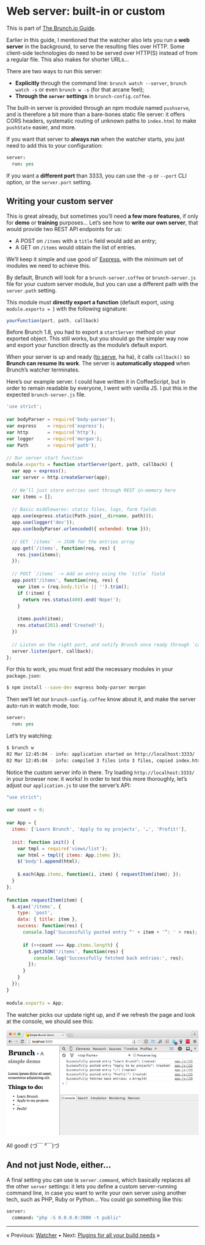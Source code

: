 # Web server: built-in or custom

This is part of [The Brunch.io Guide](../../README.md).

Earlier in this guide, I mentioned that the watcher also lets you run a **web server** in the background, to serve the resulting files over HTTP.  Some client-side technologies do need to be served over HTTP(S) instead of from a regular file.  This also makes for shorter URLs…

There are two ways to run this server:

  * **Explicitly** through the command line: `brunch watch --server`, `brunch watch -s` or even `brunch w -s` (for that arcane feel);
  * **Through the `server` settings** in `brunch-config.coffee`.

The built-in server is provided through an npm module named `pushserve`, and is therefore a bit more than a bare-bones static file server: it offers CORS headers, systematic routing of unknown paths to `index.html` to make `pushState` easier, and more.

If you want that server to **always run** when the watcher starts, you just need to add this to your configuration:

```coffeescript
server:
  run: yes
```

If you want a **different port** than 3333, you can use the `-p` or `--port` CLI option, or the `server.port` setting.

## Writing your custom server

This is great already, but sometimes you’ll need **a few more features**, if only for **demo** or **training** purposes…  Let’s see how to **write our own server**, that would provide two REST API endpoints for us:

  * A POST on `/items` with a `title` field would add an entry;
  * A GET on `/items` would obtain the list of entries.

We’ll keep it simple and use good ol’ [Express](http://expressjs.com/), with the minimum set of modules we need to achieve this.

By default, Brunch will look for a `brunch-server.coffee` or `brunch-server.js` file for your custom server module, but you can use a different path with the `server.path` setting.

This module must **directly export a function** (default export, using `module.exports = `) with the following signature:

```javascript
yourFunction(port, path, callback)
```

Before Brunch 1.8, you had to export a `startServer` method on your exported object.  This still works, but you should go the simpler way now and export your function directly as the module’s default export.

When your server is up and ready ([to serve](http://www.thanatosrealms.com/war2/sounds/humans/peasant/ready.wav), ha ha), it calls `callback()` so **Brunch can resume its work**.  The server is **automatically stopped** when Brunch’s watcher terminates.

Here’s our example server.  I could have written it in CoffeeScript, but in order to remain readable by everyone, I went with vanilla JS.  I put this in the expected `brunch-server.js` file.

```javascript
'use strict';

var bodyParser = require('body-parser');
var express    = require('express');
var http       = require('http');
var logger     = require('morgan');
var Path       = require('path');

// Our server start function
module.exports = function startServer(port, path, callback) {
  var app = express();
  var server = http.createServer(app);

  // We’ll just store entries sent through REST in-memory here
  var items = [];

  // Basic middlewares: static files, logs, form fields
  app.use(express.static(Path.join(__dirname, path)));
  app.use(logger('dev'));
  app.use(bodyParser.urlencoded({ extended: true }));

  // GET `/items` -> JSON for the entries array
  app.get('/items', function(req, res) {
    res.json(items);
  });

  // POST `/items` -> Add an entry using the `title` field
  app.post('/items', function(req, res) {
    var item = (req.body.title || '').trim();
    if (!item) {
      return res.status(400).end('Nope!');
    }

    items.push(item);
    res.status(201).end('Created!');
  })

  // Listen on the right port, and notify Brunch once ready through `callback`.
  server.listen(port, callback);
};
```

For this to work, you must first add the necessary modules in your `package.json`:

```sh
$ npm install --save-dev express body-parser morgan
```

Then we’ll let our `brunch-config.coffee` know about it, and make the server auto-run in watch mode, too:

```coffeescript
server:
  run: yes
```

Let’s try watching:

```sh
$ brunch w
02 Mar 12:45:04 - info: application started on http://localhost:3333/
02 Mar 12:45:04 - info: compiled 3 files into 3 files, copied index.html in 269ms
```

Notice the custom server info in there.  Try loading `http://localhost:3333/` in your browser now: it works!  In order to test this more thoroughly, let’s adjust our `application.js` to use the server’s API:

```javascript
"use strict";

var count = 0;

var App = {
  items: ['Learn Brunch', 'Apply to my projects', '…', 'Profit!'],

  init: function init() {
    var tmpl = require('views/list');
    var html = tmpl({ items: App.items });
    $('body').append(html);

    $.each(App.items, function(i, item) { requestItem(item); });
  }
};

function requestItem(item) {
  $.ajax('/items', {
    type: 'post',
    data: { title: item },
    success: function(res) {
      console.log('Successfully posted entry “' + item + '”: ' + res);

      if (++count === App.items.length) {
        $.getJSON('/items', function(res) {
          console.log('Successfully fetched back entries:', res);
        });
      }
    }
  });
}

module.exports = App;
```

The watcher picks our update right up, and if we refresh the page and look at the console, we should see this:

![Our developer tools console says this works!](../images/brunch-simple-json.png)

All good! (づ￣ ³￣)づ

## And not just Node, either…

A final setting you can use is `server.command`, which basically replaces all the other `server` settings: it lets you define a custom server-running command line, in case you want to write your own server using another tech, such as PHP, Ruby or Python…  You could go something like this:

```coffeescript
server:
  command: "php -S 0.0.0.0:3000 -t public"
```

----

« Previous: [Watcher](chapter09-watcher.md) • Next: [Plugins for all your build needs](chapter11-plugins.md) »
